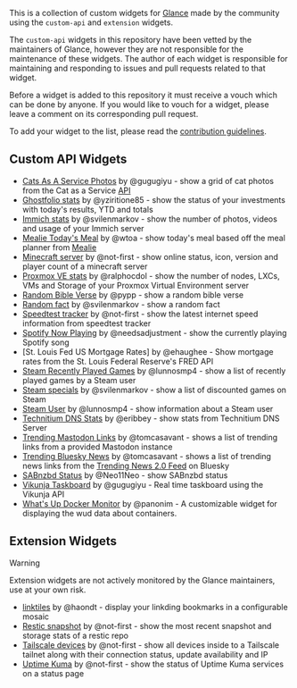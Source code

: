 This is a collection of custom widgets for [Glance](https://github.com/glanceapp/glance) made by the community using the `custom-api` and `extension` widgets.

The `custom-api` widgets in this repository have been vetted by the maintainers of Glance, however they are not responsible for the maintenance of these widgets. The author of each widget is responsible for maintaining and responding to issues and pull requests related to that widget.

Before a widget is added to this repository it must receive a vouch which can be done by anyone. If you would like to vouch for a widget, please leave a comment on its corresponding pull request.

To add your widget to the list, please read the [contribution guidelines](CONTRIBUTING.md).

## Custom API Widgets

* [Cats As A Service Photos](widgets/cats-as-a-service-photos-by-gugugiyu/README.md) by @gugugiyu - show a grid of cat photos from the Cat as a Service [API](https://cataas.com/)
* [Ghostfolio stats](Glance/widgets/ghostfolio-stats-by-ziritione85) by @yziritione85 - show the status of your investments with today's results, YTD and totals
* [Immich stats](widgets/immich-stats-by-svilenmarkov/README.md) by @svilenmarkov - show the number of photos, videos and usage of your Immich server
* [Mealie Today's Meal](widgets/mealie-todays-meal-by-wtoa/README.md) by @wtoa - show today's meal based off the meal planner from [Mealie](https://mealie.io/)
* [Minecraft server](widgets/minecraft-server-by-not-first/README.md) by @not-first - show online status, icon, version and player count of a minecraft server
* [Proxmox VE stats](widgets/proxmox-ve-stats-by-ralphocdol/README.md) by @ralphocdol - show the number of nodes, LXCs, VMs and Storage of your Proxmox Virtual Environment server
* [Random Bible Verse](widgets/random-bible-verse-by-pypp/README.md) by @pypp - show a random bible verse
* [Random fact](widgets/random-fact-by-svilenmarkov/README.md) by @svilenmarkov - show a random fact
* [Speedtest tracker](widgets/speedtest-tracker-by-notfirst/README.md) by @not-first - show the latest internet speed information from speedtest tracker
* [Spotify Now Playing](widgets/spotify-now-playing-by-needsadjustment/README.md) by @needsadjustment - show the currently playing Spotify song
* [St. Louis Fed US Mortgage Rates] by @ehaughee - Show mortgage rates from the St. Louis Federal Reserve's FRED API
* [Steam Recently Played Games](widgets/steam-recently-played-games-by-lunnosmp4/README.md) by @lunnosmp4 - show a list of recently played games by a Steam user
* [Steam specials](widgets/steam-specials-by-svilenmarkov/README.md) by @svilenmarkov - show a list of discounted games on Steam
* [Steam User](widgets/steam-user-by-lunnosmp4/README.md) by @lunnosmp4 - show information about a Steam user
* [Technitium DNS Stats](widgets/technitium-dns-stats-by-eribbey/README.md) by @eribbey - show stats from Technitium DNS Server
* [Trending Mastodon Links](widgets/trending-mastodon-links-by-tomcasavant/README.md) by @tomcasavant - shows a list of trending links from a provided Mastodon instance
* [Trending Bluesky News](widgets/trending-bluesky-news-by-tomcasavant/README.md) by @tomcasavant - shows a list of trending news links from the [Trending News 2.0 Feed](https://bsky.app/profile/did:plc:kkf4naxqmweop7dv4l2iqqf5/feed/news-2-0) on Bluesky
* [SABnzbd Status](widgets/sabnzbd-stats-by-Neo11Neo/README.md) by @Neo11Neo - show SABnzbd status
* [Vikunja Taskboard](widgets/vikunja-taskboard-by-gugugiyu//README.md) by @gugugiyu - Real time taskboard using the Vikunja API
* [What's Up Docker Monitor](widgets/wud-monitor-by-panonim) by @panonim - A customizable widget for displaying the wud data about containers. 

## Extension Widgets

> [!WARNING]
>
> Extension widgets are not actively monitored by the Glance maintainers, use at your own risk.

* [linktiles](https://github.com/haondt/linktiles/) by @haondt - display your linkding bookmarks in a configurable mosaic
* [Restic snapshot](https://github.com/not-first/restic-glance-extension) by @not-first - show the most recent snapshot and storage stats of a restic repo
* [Tailscale devices](https://github.com/not-first/tailscale-glance-extension) by @not-first - show all devices inside to a Tailscale tailnet along with their connection status, update availability and IP
* [Uptime Kuma](https://github.com/not-first/uptime-kuma-glance-extension/) by @not-first - show the status of Uptime Kuma services on a status page
